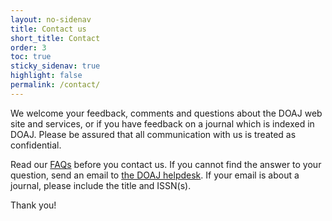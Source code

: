 ```yaml
---
layout: no-sidenav
title: Contact us
short_title: Contact
order: 3
toc: true
sticky_sidenav: true
highlight: false
permalink: /contact/
---
```


We welcome your feedback, comments and questions about the DOAJ web site and services, or if you have feedback on a journal which is indexed in DOAJ. Please be assured that all communication with us is treated as confidential.

Read our [FAQs](/docs/faq/) before you contact us. If you cannot find the answer to your question, send an email to [the DOAJ helpdesk](mailto:feedback@doaj.org). If your email is about a journal, please include the title and ISSN(s).

Thank you!
